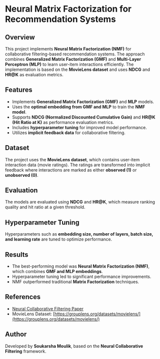 # Neural Matrix Factorization for Recommendation Systems

## Overview
This project implements **Neural Matrix Factorization (NMF)** for collaborative filtering-based recommendation systems. The approach combines **Generalized Matrix Factorization (GMF)** and **Multi-Layer Perceptron (MLP)** to learn user-item interactions efficiently. The implementation is based on the **MovieLens dataset** and uses **NDCG** and **HR@K** as evaluation metrics.

## Features
- Implements **Generalized Matrix Factorization (GMF)** and **MLP** models.
- Uses the **optimal embedding from GMF and MLP** to train the **NMF model**.
- Supports **NDCG (Normalized Discounted Cumulative Gain)** and **HR@K (Hit Ratio at K)** as performance evaluation metrics.
- Includes **hyperparameter tuning** for improved model performance.
- Utilizes **implicit feedback data** for collaborative filtering.

## Dataset
The project uses the **MovieLens dataset**, which contains user-item interaction data (movie ratings). The ratings are transformed into implicit feedback where interactions are marked as either **observed (1)** or **unobserved (0)**.

## Evaluation
The models are evaluated using **NDCG** and **HR@K**, which measure ranking quality and hit ratio at a given threshold.

## Hyperparameter Tuning
Hyperparameters such as **embedding size, number of layers, batch size, and learning rate** are tuned to optimize performance.

## Results
- The best-performing model was **Neural Matrix Factorization (NMF)**, which combines **GMF and MLP embeddings**.
- Hyperparameter tuning led to significant performance improvements.
- NMF outperformed traditional **Matrix Factorization** techniques.

## References
- [Neural Collaborative Filtering Paper](https://arxiv.org/abs/1708.05031)
- MovieLens Dataset: [https://grouplens.org/datasets/movielens/](https://grouplens.org/datasets/movielens/)

## Author
Developed by **Soukarsha Moulik**, based on the **Neural Collaborative Filtering** framework.

